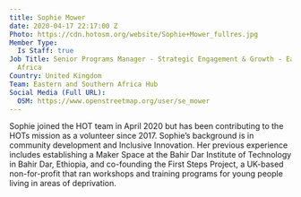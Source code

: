```yaml
---
title: Sophie Mower
date: 2020-04-17 22:17:00 Z
Photo: https://cdn.hotosm.org/website/Sophie+Mower_fullres.jpg
Member Type:
  Is Staff: true
Job Title: Senior Programs Manager - Strategic Engagement & Growth - Eastern and Southern
  Africa
Country: United Kingdom
Team: Eastern and Southern Africa Hub
Social Media (Full URL):
  OSM: https://www.openstreetmap.org/user/se_mower
---
```


Sophie joined the HOT team in April 2020 but has been contributing to the HOTs mission as a volunteer since 2017. Sophie’s background is in community development and Inclusive Innovation. Her previous experience includes establishing a Maker Space at the Bahir Dar Institute of Technology in Bahir Dar, Ethiopia, and co-founding the First Steps Project, a UK-based non-for-profit that ran workshops and training programs for young people living in areas of deprivation.